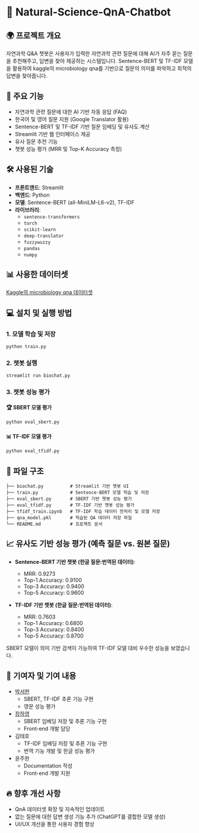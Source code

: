 # 🤖 Natural-Science-QnA-Chatbot

## 🌍 프로젝트 개요
자연과학 Q&A 챗봇은 사용자가 입력한 자연과학 관련 질문에 대해 AI가 자주 묻는 질문을 추천해주고, 답변을 찾아 제공하는 시스템입니다. Sentence-BERT 및 TF-IDF 모델을 활용하여 kaggle의 microbiology qna를 기반으로 질문의 의미를 파악하고 최적의 답변을 찾아줍니다.

## 🚀 주요 기능
- 자연과학 관련 질문에 대한 AI 기반 자동 응답 (FAQ)
- 한국어 및 영어 질문 지원 (Google Translator 활용)
- Sentence-BERT 및 TF-IDF 기반 질문 임베딩 및 유사도 계산
- Streamlit 기반 웹 인터페이스 제공
- 유사 질문 추천 기능
- 챗봇 성능 평가 (MRR 및 Top-K Accuracy 측정)

## 🛠 사용된 기술
- **프론트엔드**: Streamlit
- **백엔드**: Python
- **모델**: Sentence-BERT (all-MiniLM-L6-v2), TF-IDF
- **라이브러리**:
  - `sentence-transformers`
  - `torch`
  - `scikit-learn`
  - `deep-translator`
  - `fuzzywuzzy`
  - `pandas`
  - `numpy`

## 📊 사용한 데이터셋
[Kaggle의 microbiology qna 데이터셋](https://www.kaggle.com/datasets/moonstone34/microbiology-qna/code)

## 💻 설치 및 실행 방법
### 1. 모델 학습 및 저장
```bash
python train.py
```

### 2. 챗봇 실행
```bash
streamlit run biochat.py
```

### 3. 챗봇 성능 평가
#### 🏆 SBERT 모델 평가
```bash
python eval_sbert.py
```

#### 📊 TF-IDF 모델 평가
```bash
python eval_tfidf.py
```

## 📂 파일 구조
```
├── biochat.py          # Streamlit 기반 챗봇 UI
├── train.py            # Sentence-BERT 모델 학습 및 저장
├── eval_sbert.py       # SBERT 기반 챗봇 성능 평가
├── eval_tfidf.py       # TF-IDF 기반 챗봇 성능 평가
├── tfidf_train.ipynb   # TF-IDF 학습 데이터 전처리 및 모델 저장
├── qna_model.pkl       # 학습된 QA 데이터 저장 파일
└── README.md           # 프로젝트 문서
```

## 📈 유사도 기반 성능 평가 (예측 질문 vs. 원본 질문)
- **Sentence-BERT 기반 챗봇 (한글 질문:번역된 데이터)**:
  - MRR: 0.9273
  - Top-1 Accuracy: 0.9100
  - Top-3 Accuracy: 0.9400
  - Top-5 Accuracy: 0.9600

- **TF-IDF 기반 챗봇 (한글 질문:번역된 데이터)**:
  - MRR: 0.7603
  - Top-1 Accuracy: 0.6800
  - Top-3 Accuracy: 0.8400
  - Top-5 Accuracy: 0.8700

SBERT 모델이 의미 기반 검색이 가능하여 TF-IDF 모델 대비 우수한 성능을 보였습니다.

## 👥 기여자 및 기여 내용
- [박서현](seohyeoning@gmail.com)
  - SBERT, TF-IDF 추론 기능 구현
  - 영문 성능 평가 
- [장하영](hayoomee1214@gmail.com)
  - SBERT 임베딩 저장 및 추론 기능 구현
  - Front-end 개발 담당
- 김태호
  - TF-IDF 임베딩 저장 및 추론 기능 구현   
  - 번역 기능 개발 및 한글 성능 평가
- 윤주완
  - Documentation 작성
  -  Front-end 개발 지원

## 🔥 향후 개선 사항
- QnA 데이터셋 확장 및 지속적인 업데이트
- 없는 질문에 대한 답변 생성 기능 추가 (ChatGPT를 결합한 모델 생성)
- UI/UX 개선을 통한 사용자 경험 향상
